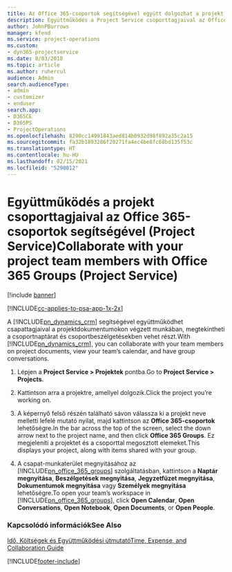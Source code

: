 ```yaml
---
title: Az Office 365-csoportok segítségével együtt dolgozhat a projekt csapattagjaival
description: Együttműködés a Project Service csoporttagjaival az Office 365-csoportok szolgáltatáson keresztül
author: JohnPBurrows
manager: kfend
ms.service: project-operations
ms.custom:
- dyn365-projectservice
ms.date: 8/03/2018
ms.topic: article
ms.author: ruhercul
audience: Admin
search.audienceType:
- admin
- customizer
- enduser
search.app:
- D365CE
- D365PS
- ProjectOperations
ms.openlocfilehash: 8290cc14991843aed814b0932d98f892a35c2a15
ms.sourcegitcommit: fa32b1893286f20271fa4ec4be8fc68bd135f53c
ms.translationtype: HT
ms.contentlocale: hu-HU
ms.lasthandoff: 02/15/2021
ms.locfileid: "5290812"
---
```

# <a name="collaborate-with-your-project-team-members-with-office-365-groups-project-service"></a><span data-ttu-id="fe559-103">Együttműködés a projekt csoporttagjaival az Office 365-csoportok segítségével (Project Service)</span><span class="sxs-lookup"><span data-stu-id="fe559-103">Collaborate with your project team members with Office 365 Groups (Project Service)</span></span>

[!include [banner](../includes/psa-now-project-operations.md)]

[!INCLUDE[cc-applies-to-psa-app-1x-2x](../includes/cc-applies-to-psa-app-1x-2x.md)]

<span data-ttu-id="fe559-104">A [!INCLUDE[pn_dynamics_crm](../includes/pn-dynamics-crm.md)] segítségével együttműködhet csapattagjaival a projektdokumentumokon végzett munkában, megtekintheti a csoportnaptárat és csoportbeszélgetésekben vehet részt.</span><span class="sxs-lookup"><span data-stu-id="fe559-104">With [!INCLUDE[pn_dynamics_crm](../includes/pn-dynamics-crm.md)], you can collaborate with your team members on project documents, view your team’s calendar, and have group conversations.</span></span>  
  
1. <span data-ttu-id="fe559-105">Lépjen a **Project Service > Projektek** pontba.</span><span class="sxs-lookup"><span data-stu-id="fe559-105">Go to **Project Service > Projects**.</span></span>  
  
2. <span data-ttu-id="fe559-106">Kattintson arra a projektre, amellyel dolgozik.</span><span class="sxs-lookup"><span data-stu-id="fe559-106">Click the project you’re working on.</span></span>  
  
3. <span data-ttu-id="fe559-107">A képernyő felső részén található sávon válassza ki a projekt neve melletti lefelé mutató nyilat, majd kattintson az **Office 365-csoportok** lehetőségre.</span><span class="sxs-lookup"><span data-stu-id="fe559-107">In the bar across the top of the screen, select the down arrow next to the project name, and then click **Office 365 Groups**.</span></span> <span data-ttu-id="fe559-108">Ez megjeleníti a projektet és a csoporttal megosztott elemeket.</span><span class="sxs-lookup"><span data-stu-id="fe559-108">This displays your project, along with items shared with your group.</span></span>  
  
4. <span data-ttu-id="fe559-109">A csapat-munkaterület megnyitásához az [!INCLUDE[pn_office_365_groups](../includes/pn-office-365-groups.md)] szolgáltatásban, kattintson a **Naptár megnyitása**, **Beszélgetések megnyitása**, **Jegyzetfüzet megnyitása**, **Dokumentumok megnyitása** vagy **Személyek megnyitása** lehetőségre.</span><span class="sxs-lookup"><span data-stu-id="fe559-109">To open your team’s workspace in [!INCLUDE[pn_office_365_groups](../includes/pn-office-365-groups.md)], click **Open Calendar**, **Open Conversations**, **Open Notebook**, **Open Documents**, or **Open People**.</span></span>  
  
### <a name="see-also"></a><span data-ttu-id="fe559-110">Kapcsolódó információk</span><span class="sxs-lookup"><span data-stu-id="fe559-110">See Also</span></span>  
 [<span data-ttu-id="fe559-111">Idő, Költségek és Együttműködési útmutató</span><span class="sxs-lookup"><span data-stu-id="fe559-111">Time, Expense, and Collaboration Guide</span></span>](../psa/time-expense-collaboration-guide.md)


[!INCLUDE[footer-include](../includes/footer-banner.md)]